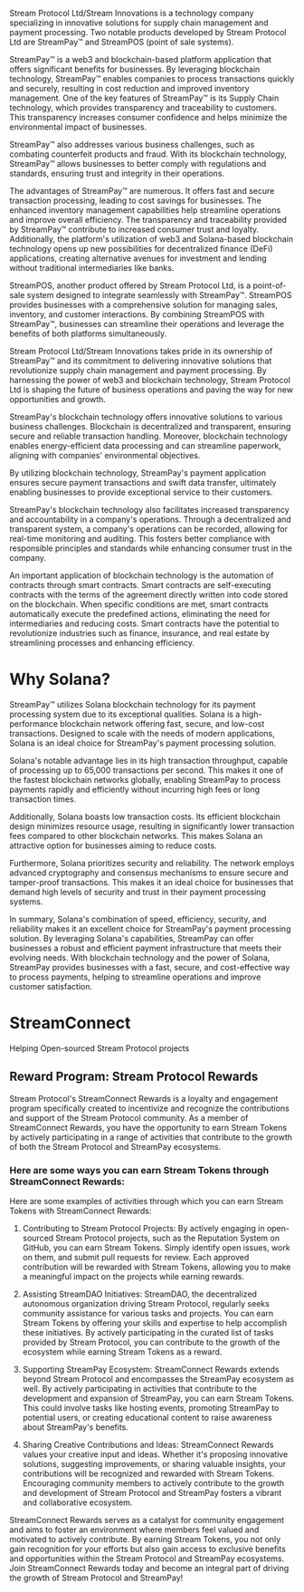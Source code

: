 Stream Protocol Ltd/Stream Innovations is a technology company specializing in innovative solutions for supply chain management and payment processing. Two notable products developed by Stream Protocol Ltd are StreamPay™ and StreamPOS (point of sale systems).

StreamPay™ is a web3 and blockchain-based platform application that offers significant benefits for businesses. By leveraging blockchain technology, StreamPay™ enables companies to process transactions quickly and securely, resulting in cost reduction and improved inventory management. One of the key features of StreamPay™ is its Supply Chain technology, which provides transparency and traceability to customers. This transparency increases consumer confidence and helps minimize the environmental impact of businesses.

StreamPay™ also addresses various business challenges, such as combating counterfeit products and fraud. With its blockchain technology, StreamPay™ allows businesses to better comply with regulations and standards, ensuring trust and integrity in their operations.

The advantages of StreamPay™ are numerous. It offers fast and secure transaction processing, leading to cost savings for businesses. The enhanced inventory management capabilities help streamline operations and improve overall efficiency. The transparency and traceability provided by StreamPay™ contribute to increased consumer trust and loyalty. Additionally, the platform's utilization of web3 and Solana-based blockchain technology opens up new possibilities for decentralized finance (DeFi) applications, creating alternative avenues for investment and lending without traditional intermediaries like banks.

StreamPOS, another product offered by Stream Protocol Ltd, is a point-of-sale system designed to integrate seamlessly with StreamPay™. StreamPOS provides businesses with a comprehensive solution for managing sales, inventory, and customer interactions. By combining StreamPOS with StreamPay™, businesses can streamline their operations and leverage the benefits of both platforms simultaneously.

Stream Protocol Ltd/Stream Innovations takes pride in its ownership of StreamPay™ and its commitment to delivering innovative solutions that revolutionize supply chain management and payment processing. By harnessing the power of web3 and blockchain technology, Stream Protocol Ltd is shaping the future of business operations and paving the way for new opportunities and growth.

StreamPay's blockchain technology offers innovative solutions to various business challenges. Blockchain is decentralized and transparent, ensuring secure and reliable transaction handling. Moreover, blockchain technology enables energy-efficient data processing and can streamline paperwork, aligning with companies' environmental objectives.

By utilizing blockchain technology, StreamPay's payment application ensures secure payment transactions and swift data transfer, ultimately enabling businesses to provide exceptional service to their customers.

StreamPay's blockchain technology also facilitates increased transparency and accountability in a company's operations. Through a decentralized and transparent system, a company's operations can be recorded, allowing for real-time monitoring and auditing. This fosters better compliance with responsible principles and standards while enhancing consumer trust in the company.

An important application of blockchain technology is the automation of contracts through smart contracts. Smart contracts are self-executing contracts with the terms of the agreement directly written into code stored on the blockchain. When specific conditions are met, smart contracts automatically execute the predefined actions, eliminating the need for intermediaries and reducing costs. Smart contracts have the potential to revolutionize industries such as finance, insurance, and real estate by streamlining processes and enhancing efficiency.

# Why Solana?

StreamPay™ utilizes Solana blockchain technology for its payment processing system due to its exceptional qualities. Solana is a high-performance blockchain network offering fast, secure, and low-cost transactions. Designed to scale with the needs of modern applications, Solana is an ideal choice for StreamPay's payment processing solution.

Solana's notable advantage lies in its high transaction throughput, capable of processing up to 65,000 transactions per second. This makes it one of the fastest blockchain networks globally, enabling StreamPay to process payments rapidly and efficiently without incurring high fees or long transaction times.

Additionally, Solana boasts low transaction costs. Its efficient blockchain design minimizes resource usage, resulting in significantly lower transaction fees compared to other blockchain networks. This makes Solana an attractive option for businesses aiming to reduce costs.

Furthermore, Solana prioritizes security and reliability. The network employs advanced cryptography and consensus mechanisms to ensure secure and tamper-proof transactions. This makes it an ideal choice for businesses that demand high levels of security and trust in their payment processing systems.

In summary, Solana's combination of speed, efficiency, security, and reliability makes it an excellent choice for StreamPay's payment processing solution. By leveraging Solana's capabilities, StreamPay can offer businesses a robust and efficient payment infrastructure that meets their evolving needs. With blockchain technology and the power of Solana, StreamPay provides businesses with a fast, secure, and cost-effective way to process payments, helping to streamline operations and improve customer satisfaction.

# StreamConnect
Helping Open-sourced Stream Protocol projects

## Reward Program: Stream Protocol Rewards

Stream Protocol's StreamConnect Rewards is a loyalty and engagement program specifically created to incentivize and recognize the contributions and support of the Stream Protocol community. As a member of StreamConnect Rewards, you have the opportunity to earn Stream Tokens by actively participating in a range of activities that contribute to the growth of both the Stream Protocol and StreamPay ecosystems.

### Here are some ways you can earn Stream Tokens through StreamConnect Rewards:

Here are some examples of activities through which you can earn Stream Tokens with StreamConnect Rewards:

1. Contributing to Stream Protocol Projects: By actively engaging in open-sourced Stream Protocol projects, such as the Reputation System on GitHub, you can earn Stream Tokens. Simply identify open issues, work on them, and submit pull requests for review. Each approved contribution will be rewarded with Stream Tokens, allowing you to make a meaningful impact on the projects while earning rewards.

2. Assisting StreamDAO Initiatives: StreamDAO, the decentralized autonomous organization driving Stream Protocol, regularly seeks community assistance for various tasks and projects. You can earn Stream Tokens by offering your skills and expertise to help accomplish these initiatives. By actively participating in the curated list of tasks provided by Stream Protocol, you can contribute to the growth of the ecosystem while earning Stream Tokens as a reward.

3. Supporting StreamPay Ecosystem: StreamConnect Rewards extends beyond Stream Protocol and encompasses the StreamPay ecosystem as well. By actively participating in activities that contribute to the development and expansion of StreamPay, you can earn Stream Tokens. This could involve tasks like hosting events, promoting StreamPay to potential users, or creating educational content to raise awareness about StreamPay's benefits.

4. Sharing Creative Contributions and Ideas: StreamConnect Rewards values your creative input and ideas. Whether it's proposing innovative solutions, suggesting improvements, or sharing valuable insights, your contributions will be recognized and rewarded with Stream Tokens. Encouraging community members to actively contribute to the growth and development of Stream Protocol and StreamPay fosters a vibrant and collaborative ecosystem.

StreamConnect Rewards serves as a catalyst for community engagement and aims to foster an environment where members feel valued and motivated to actively contribute. By earning Stream Tokens, you not only gain recognition for your efforts but also gain access to exclusive benefits and opportunities within the Stream Protocol and StreamPay ecosystems. Join StreamConnect Rewards today and become an integral part of driving the growth of Stream Protocol and StreamPay!
